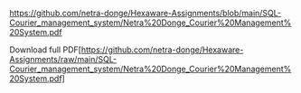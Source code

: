 
https://github.com/netra-donge/Hexaware-Assignments/blob/main/SQL-Courier_management_system/Netra%20Donge_Courier%20Management%20System.pdf


Download full PDF[https://github.com/netra-donge/Hexaware-Assignments/raw/main/SQL-Courier_management_system/Netra%20Donge_Courier%20Management%20System.pdf]

